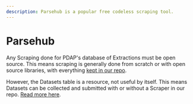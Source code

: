 ```yaml
---
description: Parsehub is a popular free codeless scraping tool.
---
```


# Parsehub

Any Scraping done for PDAP's database of Extractions must be open source. This means scraping is generally done from scratch or with open source libraries, with everything [kept in our repo](https://github.com/Police-Data-Accessibility-Project/PDAP-Scrapers).&#x20;

However, the Datasets table is a resource, not useful by itself. This means Datasets can be collected and submitted with or without a Scraper in our repo. [Read more here](../../activities/data-storage/submit-or-update-datasets/examples-best-practices.md).

